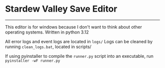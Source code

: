 # Stardew Valley Save Editor
--------------------------------------------------------------------------------------

This editor is for windows because I don't want to think about other operating systems.
Written in python 3.12

All error logs and event logs are located in `logs/`
Logs can be cleaned by running `clean_logs.bat`, located in scripts/

If using pyinstaller to compile the `runner.py` script into an executable, run `pyinstaller -wF runner.py`